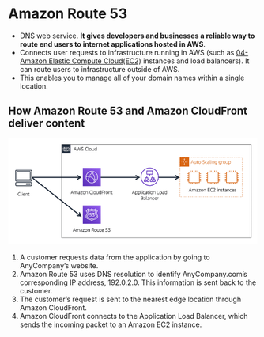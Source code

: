 # Amazon Route 53
- DNS web service. **It gives developers and businesses a reliable way to route end users to internet applications hosted in AWS**.
- Connects user requests to infrastructure running in AWS (such as [04-Amazon Elastic Compute Cloud(EC2)](AWS/Cloud%20Practitioner%20(CLF-C02)/02-Compute%20in%20the%20Cloud/04-Amazon%20Elastic%20Compute%20Cloud(EC2).md) instances and load balancers). It can route users to infrastructure outside of AWS.
- This enables you to manage all of your domain names within a single location.

## How Amazon Route 53 and Amazon CloudFront deliver content

![route53_and_cloudfront](../img/route53_and_cloudfront.png)

1. A customer requests data from the application by going to AnyCompany’s website.
2. Amazon Route 53 uses DNS resolution to identify AnyCompany.com’s corresponding IP address, 192.0.2.0. This information is sent back to the customer.
3. The customer’s request is sent to the nearest edge location through Amazon CloudFront.
4. Amazon CloudFront connects to the Application Load Balancer, which sends the incoming packet to an Amazon EC2 instance.